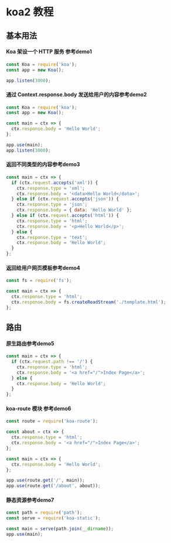 # koa2 教程

## 基本用法



#### Koa 架设一个 HTTP 服务 参考demo1
```js
const Koa = require('koa');
const app = new Koa();

app.listen(3000);
```

#### 通过 Context.response.body 发送给用户的内容参考demo2

```js
const Koa = require('koa');
const app = new Koa();

const main = ctx => {
  ctx.response.body = 'Hello World';
};

app.use(main);
app.listen(3000);
```

#### 返回不同类型的内容参考demo3

```js
const main = ctx => {
  if (ctx.request.accepts('xml')) {
    ctx.response.type = 'xml';
    ctx.response.body = '<data>Hello World</data>';
  } else if (ctx.request.accepts('json')) {
    ctx.response.type = 'json';
    ctx.response.body = { data: 'Hello World' };
  } else if (ctx.request.accepts('html')) {
    ctx.response.type = 'html';
    ctx.response.body = '<p>Hello World</p>';
  } else {
    ctx.response.type = 'text';
    ctx.response.body = 'Hello World';
  }
};
```

#### 返回给用户网页模板参考demo4

```js
const fs = require('fs');

const main = ctx => {
  ctx.response.type = 'html';
  ctx.response.body = fs.createReadStream('./template.html');
};
```


## 路由

#### 原生路由参考demo5

```js
const main = ctx => {
  if (ctx.request.path !== '/') {
    ctx.response.type = 'html';
    ctx.response.body = '<a href="/">Index Page</a>';
  } else {
    ctx.response.body = 'Hello World';
  }
};
```

#### koa-route 模块 参考demo6

```js
const route = require('koa-route');

const about = ctx => {
  ctx.response.type = 'html';
  ctx.response.body = '<a href="/">Index Page</a>';
};

const main = ctx => {
  ctx.response.body = 'Hello World';
};

app.use(route.get('/', main));
app.use(route.get('/about', about));
```


#### 静态资源参考demo7

```js
const path = require('path');
const serve = require('koa-static');

const main = serve(path.join(__dirname));
app.use(main);
```





